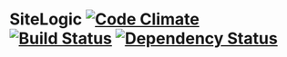 # SiteLogic [![Code Climate](https://codeclimate.com/github/ivanoblomov/site_logic.png)](https://codeclimate.com/github/ivanoblomov/site_logic) [![Build Status](https://secure.travis-ci.org/ivanoblomov/site_logic.png)](http://travis-ci.org/ivanoblomov/site_logic) [![Dependency Status](https://gemnasium.com/ivanoblomov/site_logic.png)](https://gemnasium.com/ivanoblomov/site_logic)